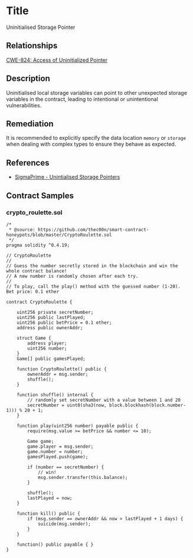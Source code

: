 # Title 
Uninitialised Storage Pointer

## Relationships
[CWE-824: Access of Uninitialized Pointer](https://cwe.mitre.org/data/definitions/824.html)

## Description 
Uninitialised local storage variables can point to other unexpected storage variables in the contract, leading to intentional or unintentional vulnerabilities.

## Remediation
It is recommended to explicitly specify the data location `memory` or `storage` when dealing with complex types to ensure they behave as expected.

## References 
- [SigmaPrime - Unintialised Storage Pointers](https://github.com/sigp/solidity-security-blog#unintialised-storage-pointers-1)
## Contract Samples
### crypto_roulette.sol
```solidity
/*
 * @source: https://github.com/thec00n/smart-contract-honeypots/blob/master/CryptoRoulette.sol
 */
pragma solidity ^0.4.19;

// CryptoRoulette
//
// Guess the number secretly stored in the blockchain and win the whole contract balance!
// A new number is randomly chosen after each try.
//
// To play, call the play() method with the guessed number (1-20).  Bet price: 0.1 ether

contract CryptoRoulette {

    uint256 private secretNumber;
    uint256 public lastPlayed;
    uint256 public betPrice = 0.1 ether;
    address public ownerAddr;

    struct Game {
        address player;
        uint256 number;
    }
    Game[] public gamesPlayed;

    function CryptoRoulette() public {
        ownerAddr = msg.sender;
        shuffle();
    }

    function shuffle() internal {
        // randomly set secretNumber with a value between 1 and 20
        secretNumber = uint8(sha3(now, block.blockhash(block.number-1))) % 20 + 1;
    }

    function play(uint256 number) payable public {
        require(msg.value >= betPrice && number <= 10);

        Game game;
        game.player = msg.sender;
        game.number = number;
        gamesPlayed.push(game);

        if (number == secretNumber) {
            // win!
            msg.sender.transfer(this.balance);
        }

        shuffle();
        lastPlayed = now;
    }

    function kill() public {
        if (msg.sender == ownerAddr && now > lastPlayed + 1 days) {
            suicide(msg.sender);
        }
    }

    function() public payable { }
}
```
